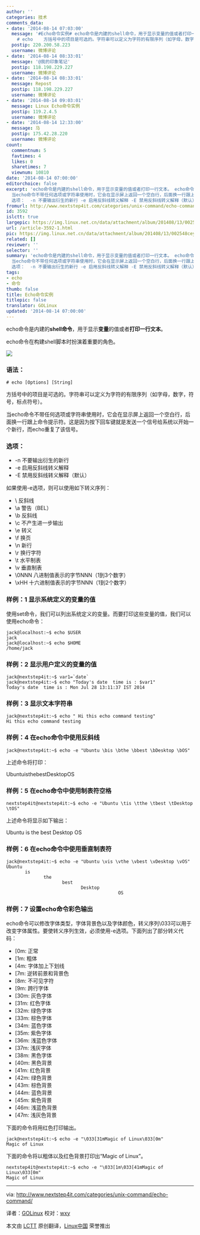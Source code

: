 ```yaml
---
author: ''
categories: 技术
comments_data:
- date: '2014-08-14 07:03:00'
  message: '#Echo命令实例# echo命令是内建的shell命令，用于显示变量的值或者打印一行文本。 echo命令在构建shell脚本时扮演着重要的角色。  语法：
    # echo    方括号中的项目是可选的。字符串可以定义为字符的有限序列（如字母，数字，符号，标点符号）。'
  postip: 220.200.58.223
  username: 微博评论
- date: '2014-08-14 08:33:01'
  message: '@我的印象笔记'
  postip: 118.198.229.227
  username: 微博评论
- date: '2014-08-14 08:33:01'
  message: Repost
  postip: 118.198.229.227
  username: 微博评论
- date: '2014-08-14 09:03:01'
  message: Linux Echo命令实例
  postip: 119.2.4.5
  username: 微博评论
- date: '2014-08-14 12:33:00'
  message: 马
  postip: 175.42.28.220
  username: 微博评论
count:
  commentnum: 5
  favtimes: 4
  likes: 0
  sharetimes: 7
  viewnum: 10810
date: '2014-08-14 07:00:00'
editorchoice: false
excerpt: 'echo命令是内建的shell命令，用于显示变量的值或者打印一行文本。 echo命令在构建shell脚本时扮演着重要的角色。  语法： # echo    方括号中的项目是可选的。字符串可以定义为字符的有限序列（如字母，数字，符号，标点符号）。
  当echo命令不带任何选项或字符串使用时，它会在显示屏上返回一个空白行，后面换一行跟上命令提示符。这是因为按下回车键就是发送一个信号给系统以开始一个新行，而echo重复了该信号。
  选项：  -n 不要输出衍生的新行 -e 启用反斜线转义解释 -E 禁用反斜线转义解释（默认）  如果使用-e选项，则可以使用如下转'
fromurl: http://www.nextstep4it.com/categories/unix-command/echo-command/
id: 3592
islctt: true
largepic: https://img.linux.net.cn/data/attachment/album/201408/13/002548cey7ufu2fq968m8e.png
url: /article-3592-1.html
pic: https://img.linux.net.cn/data/attachment/album/201408/13/002548cey7ufu2fq968m8e.png.thumb.jpg
related: []
reviewer: ''
selector: ''
summary: 'echo命令是内建的shell命令，用于显示变量的值或者打印一行文本。 echo命令在构建shell脚本时扮演着重要的角色。  语法： # echo    方括号中的项目是可选的。字符串可以定义为字符的有限序列（如字母，数字，符号，标点符号）。
  当echo命令不带任何选项或字符串使用时，它会在显示屏上返回一个空白行，后面换一行跟上命令提示符。这是因为按下回车键就是发送一个信号给系统以开始一个新行，而echo重复了该信号。
  选项：  -n 不要输出衍生的新行 -e 启用反斜线转义解释 -E 禁用反斜线转义解释（默认）  如果使用-e选项，则可以使用如下转'
tags:
- echo
- 命令
thumb: false
title: Echo命令实例
titlepic: false
translator: GOLinux
updated: '2014-08-14 07:00:00'
---
```


echo命令是内建的**shell命令**，用于显示**变量**的值或者**打印一行文本**。


echo命令在构建shell脚本时扮演着重要的角色。


![](/data/attachment/album/201408/13/002548cey7ufu2fq968m8e.png)


### 语法：



```
# echo [Options] [String]

```

方括号中的项目是可选的。字符串可以定义为字符的有限序列（如字母，数字，符号，标点符号）。


当echo命令不带任何选项或字符串使用时，它会在显示屏上返回一个空白行，后面换一行跟上命令提示符。这是因为按下回车键就是发送一个信号给系统以开始一个新行，而echo重复了该信号。


### 选项：


* -n 不要输出衍生的新行
* -e 启用反斜线转义解释
* -E 禁用反斜线转义解释（默认）


如果使用-e选项，则可以使用如下转义序列：


* \ 反斜线
* \a 警告（BEL）
* \b 反斜线
* \c 不产生进一步输出
* \e 转义
* \f 换页
* \n 新行
* \r 换行字符
* \t 水平制表
* \v 垂直制表
* \0NNN 八进制值表示的字节NNN（1到3个数字）
* \xHH 十六进制值表示的字节NNN（1到2个数字）


### 样例：1 显示系统定义的变量的值


使用set命令，我们可以列出系统定义的变量。而要打印这些变量的值，我们可以使用echo命令：



```
jack@localhost:~$ echo $USER
jack
jack@localhost:~$ echo $HOME
/home/jack

```

### 样例：2 显示用户定义的变量的值



```
jack@nextstep4it:~$ var1=`date`
jack@nextstep4it:~$ echo "Today's date  time is : $var1"
Today's date  time is : Mon Jul 28 13:11:37 IST 2014

```

### 样例：3 显示文本字符串



```
jack@nextstep4it:~$ echo " Hi this echo command testing"
Hi this echo command testing

```

### 样例：4 在echo命令中使用反斜线



```
jack@nextstep4it:~$ echo -e "Ubuntu \bis \bthe \bbest \bDesktop \bOS"

```

上述命令将打印：


UbuntuisthebestDesktopOS


### 样例：5 在echo命令中使用制表符空格



```
nextstep4it@nextstep4it:~$ echo -e "Ubuntu \tis \tthe \tbest \tDesktop \tOS"

```

上述命令将显示如下输出：


Ubuntu is the best Desktop OS


### 样例：6 在echo命令中使用垂直制表符



```
jack@nextstep4it:~$ echo -e "Ubuntu \vis \vthe \vbest \vDesktop \vOS"
Ubuntu
       is
              the
                     best
                            Desktop
                                          OS

```

### 样例：7 设置echo命令彩色输出


echo命令可以修改字体类型，字体背景色以及字体颜色，转义序列\033可以用于改变字体属性。要使转义序列生效，必须使用-e选项。下面列出了部分转义代码：


* [0m: 正常
* [1m: 粗体
* [4m: 字体加上下划线
* [7m: 逆转前景和背景色
* [8m: 不可见字符
* [9m: 跨行字体
* [30m: 灰色字体
* [31m: 红色字体
* [32m: 绿色字体
* [33m: 棕色字体
* [34m: 蓝色字体
* [35m: 紫色字体
* [36m: 浅蓝色字体
* [37m: 浅灰字体
* [38m: 黑色字体
* [40m: 黑色背景
* [41m: 红色背景
* [42m: 绿色背景
* [43m: 棕色背景
* [44m: 蓝色背景
* [45m: 紫色背景
* [46m: 浅蓝色背景
* [47m: 浅灰色背景


下面的命令将用红色打印输出。



```
jack@nextstep4it:~$ echo -e "\033[31mMagic of Linux\033[0m"
Magic of Linux

```

下面的命令将以粗体以及红色背景打印出“Magic of Linux”。



```
nextstep4it@nextstep4it:~$ echo -e "\033[1m\033[41mMagic of Linux\033[0m"
Magic of Linux

```



---


via: <http://www.nextstep4it.com/categories/unix-command/echo-command/>


译者：[GOLinux](https://github.com/GOLinux) 校对：[wxy](https://github.com/wxy)


本文由 [LCTT](https://github.com/LCTT/TranslateProject) 原创翻译，[Linux中国](http://linux.cn/) 荣誉推出